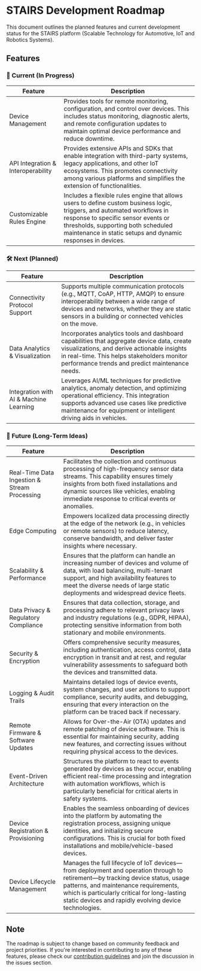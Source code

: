 <!--
Copyright (c) 2025 by OpenTier GmbH
SPDX‑FileCopyrightText: 2025 OpenTier GmbH
SPDX‑License‑Identifier: MIT

This file is part of OpenTier.

Permission is hereby granted, free of charge, to any person obtaining a copy
of this software and associated documentation files (the "Software"), to deal
in the Software without restriction, including without limitation the rights
to use, copy, modify, merge, publish, distribute, sublicense, and/or sell
copies of the Software, and to permit persons to whom the Software is
furnished to do so, subject to the following conditions:

The above copyright notice and this permission notice shall be included in all
copies or substantial portions of the Software.

THE SOFTWARE IS PROVIDED "AS IS", WITHOUT WARRANTY OF ANY KIND, EXPRESS OR
IMPLIED, INCLUDING BUT NOT LIMITED TO THE WARRANTIES OF MERCHANTABILITY,
FITNESS FOR A PARTICULAR PURPOSE AND NONINFRINGEMENT. IN NO EVENT SHALL THE
AUTHORS OR COPYRIGHT HOLDERS BE LIABLE FOR ANY CLAIM, DAMAGES OR OTHER
LIABILITY, WHETHER IN AN ACTION OF CONTRACT, TORT OR OTHERWISE, ARISING FROM,
OUT OF OR IN CONNECTION WITH THE SOFTWARE OR THE USE OR OTHER DEALINGS IN THE
SOFTWARE.
-->

# STAIRS Development Roadmap

This document outlines the planned features and current development status for the STAIRS platform (Scalable Technology for Automotive, IoT and Robotics Systems).

## Features

### 🚀 Current (In Progress)

| Feature                                      | Description                                                                                                                                                                                                                                                                      |
| -------------------------------------------- | -------------------------------------------------------------------------------------------------------------------------------------------------------------------------------------------------------------------------------------------------------------------------------- |
| Device Management                            | Provides tools for remote monitoring, configuration, and control over devices. This includes status monitoring, diagnostic alerts, and remote configuration updates to maintain optimal device performance and reduce downtime.                                                  |
| API Integration & Interoperability           | Provides extensive APIs and SDKs that enable integration with third-party systems, legacy applications, and other IoT ecosystems. This promotes connectivity among various platforms and simplifies the extension of functionalities.                                            |
| Customizable Rules Engine                    | Includes a flexible rules engine that allows users to define custom business logic, triggers, and automated workflows in response to specific sensor events or thresholds, supporting both scheduled maintenance in static setups and dynamic responses in devices.             |


### 🛠 Next (Planned)

| Feature                                      | Description                                                                                                                                                                                                                                                                      |
| -------------------------------------------- | -------------------------------------------------------------------------------------------------------------------------------------------------------------------------------------------------------------------------------------------------------------------------------- |
| Connectivity Protocol Support                | Supports multiple communication protocols (e.g., MQTT, CoAP, HTTP, AMQP) to ensure interoperability between a wide range of devices and networks, whether they are static sensors in a building or connected vehicles on the move.                                               |
| Data Analytics & Visualization               | Incorporates analytics tools and dashboard capabilities that aggregate device data, create visualizations, and derive actionable insights in real-time. This helps stakeholders monitor performance trends and predict maintenance needs.                                        |
| Integration with AI & Machine Learning       | Leverages AI/ML techniques for predictive analytics, anomaly detection, and optimizing operational efficiency. This integration supports advanced use cases like predictive maintenance for equipment or intelligent driving aids in vehicles.                                   |

###  🌱 Future (Long‑Term Ideas)

| Feature                                      | Description                                                                                                                                                                                                                                                                      |
| -------------------------------------------- | -------------------------------------------------------------------------------------------------------------------------------------------------------------------------------------------------------------------------------------------------------------------------------- |
| Real-Time Data Ingestion & Stream Processing | Facilitates the collection and continuous processing of high-frequency sensor data streams. This capability ensures timely insights from both fixed installations and dynamic sources like vehicles, enabling immediate response to critical events or anomalies.                |
| Edge Computing                               | Empowers localized data processing directly at the edge of the network (e.g., in vehicles or remote sensors) to reduce latency, conserve bandwidth, and deliver faster insights where necessary.                                                                                 |
| Scalability & Performance                    | Ensures that the platform can handle an increasing number of devices and volume of data, with load balancing, multi-tenant support, and high availability features to meet the diverse needs of large static deployments and widespread device fleets.                          |
| Data Privacy & Regulatory Compliance         | Ensures that data collection, storage, and processing adhere to relevant privacy laws and industry regulations (e.g., GDPR, HIPAA), protecting sensitive information from both stationary and mobile environments.                                                               |
| Security & Encryption                        | Offers comprehensive security measures, including authentication, access control, data encryption in transit and at rest, and regular vulnerability assessments to safeguard both the devices and transmitted data.                                                              |
| Logging & Audit Trails                       | Maintains detailed logs of device events, system changes, and user actions to support compliance, security audits, and debugging, ensuring that every interaction on the platform can be traced back if necessary.                                                               |
| Remote Firmware & Software Updates           | Allows for Over-the-Air (OTA) updates and remote patching of device software. This is essential for maintaining security, adding new features, and correcting issues without requiring physical access to the devices.                                                           |
| Event-Driven Architecture                    | Structures the platform to react to events generated by devices as they occur, enabling efficient real-time processing and integration with automation workflows, which is particularly beneficial for critical alerts in safety systems.                                     |
| Device Registration & Provisioning           | Enables the seamless onboarding of devices into the platform by automating the registration process, assigning unique identities, and initializing secure configurations. This is crucial for both fixed installations and mobile/vehicle-based devices.                         |
| Device Lifecycle Management                  | Manages the full lifecycle of IoT devices—from deployment and operation through to retirement—by tracking device status, usage patterns, and maintenance requirements, which is particularly critical for long-lasting static devices and rapidly evolving device technologies. |

## Note

The roadmap is subject to change based on community feedback and project priorities. If you're interested in contributing to any of these features, please check our [contribution guidelines](../CONTRIBUTING.md) and join the discussion in the issues section.
